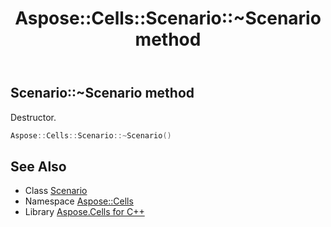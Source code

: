 ﻿---
title: Aspose::Cells::Scenario::~Scenario method
linktitle: ~Scenario
second_title: Aspose.Cells for C++ API Reference
description: 'Aspose::Cells::Scenario::~Scenario method. Destructor in C++.'
type: docs
weight: 200
url: /cpp/aspose.cells/scenario/~scenario/
---
## Scenario::~Scenario method


Destructor.

```cpp
Aspose::Cells::Scenario::~Scenario()
```

## See Also

* Class [Scenario](../)
* Namespace [Aspose::Cells](../../)
* Library [Aspose.Cells for C++](../../../)
